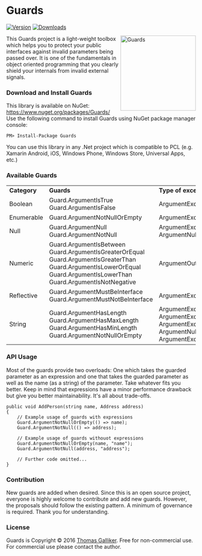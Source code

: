 # Guards
[![Version](https://img.shields.io/nuget/v/Guards.svg)](https://www.nuget.org/packages/Guards)  [![Downloads](https://img.shields.io/nuget/dt/Guards.svg)](https://www.nuget.org/packages/Guards)

<img src="https://raw.githubusercontent.com/thomasgalliker/Guards/master/Guards.NuGet/GuardsIcon.png" alt="Guards" align="right" height="200" width="200"> 
This Guards project is a light-weight toolbox which helps you to protect your public interfaces against invalid parameters being passed over. It is one of the fundamentals in object oriented programming that you clearly shield your internals from invalid external signals.


### Download and Install Guards 
This library is available on NuGet: https://www.nuget.org/packages/Guards/ 
Use the following command to install Guards using NuGet package manager console: 

    PM> Install-Package Guards 

You can use this library in any .Net project which is compatible to PCL (e.g. Xamarin Android, iOS, Windows Phone, Windows Store, Universal Apps, etc.) 

### Available Guards
<table>
   <tr>
    <td><b>Category</b></td>
    <td><b>Guards</b></td>
    <td><b>Type of exception
   </tr>
  <tr>
    <td>Boolean</td>
    <td>
        Guard.ArgumentIsTrue<br>
        Guard.ArgumentIsFalse
    </td>
    <td>ArgumentException</td>
    </tr>
    <tr>
    <td>Enumerable</td>
    <td>
        Guard.ArgumentNotNullOrEmpty
    </td>
    <td>ArgumentException</td>
   </tr>
    <tr>
    <td>Null</td>
    <td>
        Guard.ArgumentNull<br>
        Guard.ArgumentNotNull
    </td>
    <td>
        ArgumentException<br>
        ArgumentNullException
    </td>
   </tr>
     <tr>
    <td>Numeric</td>
    <td>
        Guard.ArgumentIsBetween<br>
        Guard.ArgumentIsGreaterOrEqual<br>
        Guard.ArgumentIsGreaterThan<br>
        Guard.ArgumentIsLowerOrEqual<br>
        Guard.ArgumentIsLowerThan<br>
        Guard.ArgumentIsNotNegative<br>
    </td>
    <td>ArgumentOutOfRangeException</td>
   </tr>
    <tr>
    <td>Reflective</td>
    <td>
        Guard.ArgumentMustBeInterface<br>
        Guard.ArgumentMustNotBeInterface
    </td>
    <td>ArgumentException</td>
      </tr>
    <tr>
    <td>String</td>
    <td>
        Guard.ArgumentHasLength<br>
        Guard.ArgumentHasMaxLength<br>
        Guard.ArgumentHasMinLength<br>
        Guard.ArgumentNotNullOrEmpty
    </td>
    <td>
        ArgumentException<br>
        ArgumentException<br>
        ArgumentException<br>
        ArgumentNullException or ArgumentException<br>
    </td>
   </tr>
</table>

### API Usage 
Most of the guards provide two overloads: One which takes the guarded parameter as an expression and one that takes the guarded parameter as well as the name (as a string) of the parameter. Take whatever fits you better. Keep in mind that expressions have a minor performance drawback but give you better maintainability. It's all about trade-offs.
``` 
public void AddPerson(string name, Address address)
{
    // Example usage of guards with expressions
    Guard.ArgumentNotNullOrEmpty(() => name);
    Guard.ArgumentNotNull(() => address);
    
    // Example usage of guards withouot expressions
    Guard.ArgumentNotNullOrEmpty(name, "name");
    Guard.ArgumentNotNull(address, "address");
    
    // Further code omitted...
}
``` 

### Contribution 
New guards are added when desired. Since this is an open source project, everyone is highly welcome to contribute and add new guards. However, the proposals should follow the existing pattern. A minimum of governance is required. Thank you for understanding.

### License 
Guards is Copyright &copy; 2016 [Thomas Galliker](https://ch.linkedin.com/in/thomasgalliker). Free for non-commercial use. For commercial use please contact the author. 
